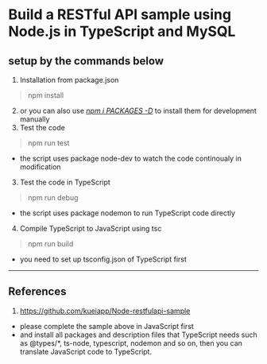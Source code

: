 Build a RESTful API sample using Node.js in TypeScript and MySQL
============
## setup by the commands below #
1. Installation from package.json
> npm install
2. or you can also use <u><i>npm i PACKAGES -D</i></u> to install them for development manually
3. Test the code
> npm run test
* the script uses package node-dev to watch the code continoualy in modification
3. Test the code in TypeScript
> npm run debug
* the script uses package nodemon to run TypeScript code directly
4. Compile TypeScript to JavaScript using tsc
> npm run build
* you need to set up tsconfig.json of TypeScript first
------------
References
------------
1. https://github.com/kueiapp/Node-restfulapi-sample
* please complete the sample above in JavaScript first
* and install all packages and description files that TypeScript needs such as @types/*, ts-node, typescript, nodemon and so on, then you can translate JavaScript code to TypeScript.
